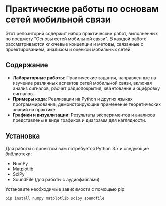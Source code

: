# Практические работы по основам сетей мобильной связи

Этот репозиторий содержит набор практических работ, выполненных по предмету "Основы сетей мобильной связи". В каждой работе рассматриваются ключевые концепции и методы, связанные с проектированием, анализом и оценкой мобильных сетей.

## Содержание

- **Лабораторные работы**: Практические задания, направленные на изучение различных аспектов сетей мобильной связи, включая анализ сигналов, расчет радиопокрытия, квантование и оцифровку сигналов.
- **Примеры кода**: Реализации на Python и других языках программирования, демонстрирующие применение теоретических знаний на практике.
- **Графики и визуализации**: Результаты экспериментов и анализов представлены в виде графиков и диаграмм для наглядности.

## Установка

Для работы с проектом вам потребуется Python 3.x и следующие библиотеки:

- NumPy
- Matplotlib
- SciPy
- SoundFile (для работы с аудиофайлами)

Установите необходимые зависимости с помощью pip:

```bash
pip install numpy matplotlib scipy soundfile
